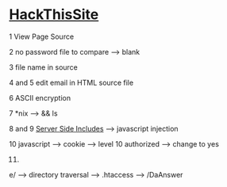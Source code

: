 # [HackThisSite](https://www.hackthissite.org)

1
View Page Source

2
no password file to compare --> blank

3
file name in source

4 and 5
edit email in HTML source file

6 
ASCII encryption

7
*nix --> && ls

8 and 9 
[Server Side Includes](http://httpd.apache.org/docs/2.2/howto/ssi.html) --> <!--#exec cmd="ls ../" -->
javascript injection

10
javascript --> cookie --> level 10 authorized --> change to yes

11.
e/ --> directory traversal --> .htaccess --> /DaAnswer
